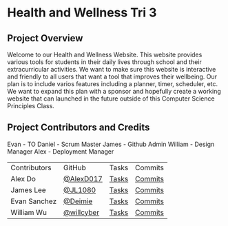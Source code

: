 # Health and Wellness Tri 3
## Project Overview
Welcome to our Health and Wellness Website. This website provides various tools for students in their daily lives through school and their extracurricular activities. We want to make sure this website is interactive and friendly to all users that want a tool that improves their wellbeing. Our plan is to include varios features including a planner, timer, scheduler, etc. We want to expand this plan with a sponsor and hopefully create a working website that can launched in the future outside of this Computer Science Principles Class. 
## Project Contributors and Credits

Evan - TO
Daniel - Scrum Master
James - Github Admin
William - Design Manager
Alex - Deployment Manager

<table>
    <tr>
        <td>Contributors</td>
        <td>GitHub</td>
        <td>Tasks</td>
        <td>Commits</td>
    </tr>
    <tr>
        <td>Alex Do</td>
        <td><a href="https://github.com/AlexD017">@AlexD017</a></td>
        <td><a href="https://github.com/willcyber/tri3/issues/assigned/AlexD017">Tasks</a></td>
        <td><a href="https://github.com/willcyber/tri3/commits?author=AlexD017">Commits</a></td>
    </tr>
    <tr>
        <td>James Lee</td>
        <td><a href="https://github.com/JL1080">@JL1080</a></td>
        <td><a href="https://github.com/willcyber/tri3/issues/assigned/JL1080">Tasks</a></td>
        <td><a href="https://github.com/willcyber/tri3/commits?author=JL1080">Commits</a></td>
    </tr>
    <tr>
        <td>Evan Sanchez</td>
        <td><a href="https://github.com/deimie">@Deimie</a></td>
        <td><a href="https://github.com/willcyber/tri3/issues/assigned/Deimie">Tasks</a></td>
        <td><a href="https://github.com/willcyber/tri3/commits?author=Deimie">Commits</a></td>
    </tr>
     <tr>
        <td>William Wu</td>
        <td><a href="https://github.com/willcyber">@willcyber</a></td>
        <td><a href="https://github.com/willcyber/tri3/issues/assigned/willcyber">Tasks</a></td>
        <td><a href="https://github.com/willcyber/tri3/commits?author=willcyber">Commits</a></td>
    </tr> 
  
</table>
